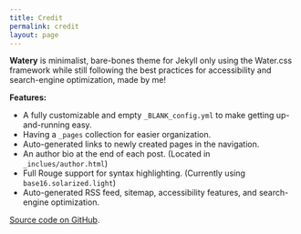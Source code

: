 ```yaml
---
title: Credit
permalink: credit
layout: page
---
```


**Watery** is minimalist, bare-bones theme for Jekyll only using the Water.css framework while still following the best practices for accessibility and search-engine optimization, made by me!

**Features:**

- A fully customizable and empty `_BLANK_config.yml` to make getting up-and-running easy.
- Having a `_pages` collection for easier organization.
- Auto-generated links to newly created pages in the navigation.
- An author bio at the end of each post. (Located in `_inclues/author.html`)
- Full Rouge support for syntax highlighting. (Currently using `base16.solarized.light`)
- Auto-generated RSS feed, sitemap, accessibility features, and search-engine optimization.

[Source code on GitHub](https://github.com/brennanbrown/watery).
